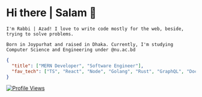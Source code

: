 # Hi there | Salam 👋

`I'm Rabbi | Azad! I love to write code mostly for the web, beside, trying to solve problems.`

`Born in Joypurhat and raised in Dhaka. Currently, I'm studying Computer Science and Engineering under @nu.ac.bd`

```json
{
  "title": ["MERN Developer", "Software Engineer"],
  "fav_tech": ["TS", "React", "Node", "Golang", "Rust", "GraphQL", "Docker"],
}
``` 

[![Profile Views](https://komarev.com/ghpvc/?username=golamrabbiazad&label=Profile%20views&color=0e75b6&style=flat)](https://komarev.com/ghpvc/?username=golamrabbiazad&label=Profile%20views&color=0e75b6&style=flat)
